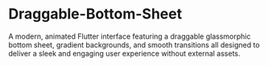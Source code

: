 # Draggable-Bottom-Sheet
A modern, animated Flutter interface featuring a draggable glassmorphic bottom sheet, gradient backgrounds, and smooth transitions  all designed to deliver a sleek and engaging user experience without external assets.
